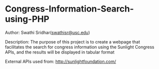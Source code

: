 # Congress-Information-Search-using-PHP

Author:
Swathi Sridhar(swathisr@usc.edu)

Description:
The purpose of this project is to create a webpage that facilitates the search for congress
information using the Sunlight Congress APIs, and the results will be displayed in tabular
format

External APIs used from:
http://sunlightfoundation.com/



